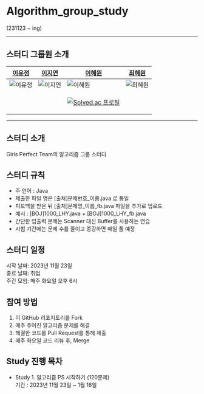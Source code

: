 # Algorithm_group_study

(231123 ~ ing)

--------------------
## 스터디 그룹원 소개

| [이유정](https://github.com/L-Y-Jeong)  | [이지연](https://github.com/lee-jiyoen) | [이혜원](https://github.com/icegosimperson) | [최혜원](https://github.com/choihywon) |
| --------- | --------- | --------- | --------- |
| ![이유정](https://github.com/L-Y-Jeong.png) | ![이지연](https://github.com/lee-jiyoen.png) | ![이혜원](https://github.com/icegosimperson.png) | ![최혜원](https://github.com/choihywon.png) |
|          |       | <p align="center">[![Solved.ac 프로필](http://mazassumnida.wtf/api/mini/generate_badge?boj=icegosimperson)](https://solved.ac/icegosimperson)</p> |     |


-------------------
## 스터디 소개
Girls Perfect Team의 알고리즘 그룹 스터디

## 스터디 규칙 
- 주 언어 : Java
- 제출한 파일 명은 [출처]문제번호_이름.java 로 통일
- 피드백을 받은 뒤 [출처]문제명_이름_fb.java 파일을 추가로 업로드
- 예시 : [BOJ]1000_LHY.java + [BOJ]1000_LHY_fb.java 
 - 간단한 입출력 문제는 Scanner 대신 Buffer를 사용하는 연습
- 시험 기간에는 문제 수를 줄이고 종강하면 매일 풀 예정
  
## 스터디 일정
시작 날짜: 2023년 11월 23일  
종료 날짜: 취업  
주간 모임: 매주 화요일 오후 6시  

## 참여 방법
1. 이 GitHub 리포지토리를 Fork
2. 매주 주어진 알고리즘 문제를 해결
3. 해결한 코드를 Pull Request를 통해 제출
4. 매주 화요일 코드 리뷰 후, Merge

## Study 진행 목차
- Study 1. 알고리즘 PS 시작하기 (120문제)  
        기간 : 2023년 11월 23일 ~ 1월 16일

